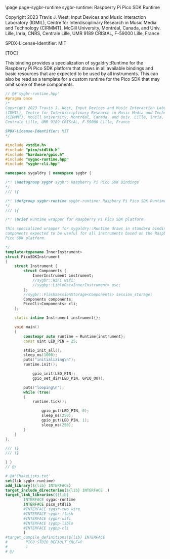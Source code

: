 \page page-sygbr-runtime sygbr-runtime: Raspberry Pi Pico SDK Runtime

Copyright 2023 Travis J. West, Input Devices and Music Interaction Laboratory
(IDMIL), Centre for Interdisciplinary Research in Music Media and Technology
(CIRMMT), McGill University, Montréal, Canada, and Univ. Lille, Inria, CNRS,
Centrale Lille, UMR 9189 CRIStAL, F-59000 Lille, France

SPDX-License-Identifier: MIT

[TOC]

This binding provides a specialization of sygaldry::Runtime for the Raspberry
Pi Pico SDK platform that draws in all available bindings and basic resources
that are expected to be used by all instruments. This can also be read as a
template for a custom runtime for the Pico SDK that may omit some of these
components.

```cpp
// @#'sygbr-runtime.hpp'
#pragma once
/*
Copyright 2023 Travis J. West, Input Devices and Music Interaction Laboratory
(IDMIL), Centre for Interdisciplinary Research in Music Media and Technology
(CIRMMT), McGill University, Montréal, Canada, and Univ. Lille, Inria, CNRS,
Centrale Lille, UMR 9189 CRIStAL, F-59000 Lille, France

SPDX-License-Identifier: MIT
*/

#include <stdio.h>
#include "pico/stdlib.h"
#include "hardware/gpio.h"
#include "sygac-runtime.hpp"
#include "sygbr-cli.hpp"

namespace sygaldry { namespace sygbr {

/*! \addtogroup sygbr sygbr: Raspberry Pi Pico SDK Bindings
*/
/// \{

/*! \defgroup sygbr-runtime sygbr-runtime: Raspbery Pi Pico SDK Runtime
*/
/// \{

/*! \brief Runtime wrapper for Raspberry Pi Pico SDK platform

This specialized wrapper for sygaldry::Runtime draws in standard bindings and
components expected to be useful for all instruments based on the Raspberry Pi
Pico SDK platform.

*/
template<typename InnerInstrument>
struct PicoSDKInstrument
{
    struct Instrument {
        struct Components {
            InnerInstrument instrument;
            //sygbr::WiFi wifi;
            //sygbp::LibloOsc<InnerInstrument> osc;
        };
        //sygbr::FlashSessionStorage<Components> session_storage;
        Components components;
        PicoCli<Components> cli;
    };

    static inline Instrument instrument{};

    void main()
    {
        constexpr auto runtime = Runtime{instrument};
        const uint LED_PIN = 25;

        stdio_init_all();
        sleep_ms(1000);
        puts("initializing\n");
        runtime.init();

            gpio_init(LED_PIN);
            gpio_set_dir(LED_PIN, GPIO_OUT);

        puts("looping\n");
        while (true)
        {
            runtime.tick();

                gpio_put(LED_PIN, 0);
                sleep_ms(250);
                gpio_put(LED_PIN, 1);
                sleep_ms(250);
        }
    }
};

/// \}
/// \}

} }
// @/
```

```cmake
# @#'CMakeLists.txt'
set(lib sygbr-runtime)
add_library(${lib} INTERFACE)
target_include_directories(${lib} INTERFACE .)
target_link_libraries(${lib}
        INTERFACE sygac-runtime
        INTERFACE pico_stdlib
        #INTERFACE sygsr-two_wire
        #INTERFACE sygbr-flash
        #INTERFACE sygbr-wifi
        #INTERFACE sygbp-liblo
        #INTERFACE sygbp-cli
        )
#target_compile_definitions(${lib} INTERFACE
#        PICO_STDIO_DEFAULT_CRLF=0
#        )
# @/
```
